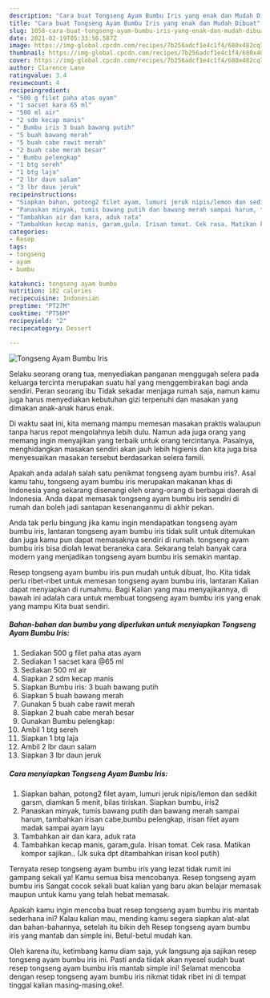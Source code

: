 ```yaml
---
description: "Cara buat Tongseng Ayam Bumbu Iris yang enak dan Mudah Dibuat"
title: "Cara buat Tongseng Ayam Bumbu Iris yang enak dan Mudah Dibuat"
slug: 1058-cara-buat-tongseng-ayam-bumbu-iris-yang-enak-dan-mudah-dibuat
date: 2021-02-19T05:33:56.587Z
image: https://img-global.cpcdn.com/recipes/7b256adcf1e4c1f4/680x482cq70/tongseng-ayam-bumbu-iris-foto-resep-utama.jpg
thumbnail: https://img-global.cpcdn.com/recipes/7b256adcf1e4c1f4/680x482cq70/tongseng-ayam-bumbu-iris-foto-resep-utama.jpg
cover: https://img-global.cpcdn.com/recipes/7b256adcf1e4c1f4/680x482cq70/tongseng-ayam-bumbu-iris-foto-resep-utama.jpg
author: Clarence Lane
ratingvalue: 3.4
reviewcount: 4
recipeingredient:
- "500 g filet paha atas ayam"
- "1 sacset kara 65 ml"
- "500 ml air"
- "2 sdm kecap manis"
- " Bumbu iris 3 buah bawang putih"
- "5 buah bawang merah"
- "5 buah cabe rawit merah"
- "2 buah cabe merah besar"
- " Bumbu pelengkap"
- "1 btg sereh"
- "1 btg laja"
- "2 lbr daun salam"
- "3 lbr daun jeruk"
recipeinstructions:
- "Siapkan bahan, potong2 filet ayam, lumuri jeruk nipis/lemon dan sedikit garsm, diamkan 5 menit, bilas tiriskan. Siapkan bumbu, iris2"
- "Panaskan minyak, tumis bawang putih dan bawang merah sampai harum, tambahkan irisan cabe,bumbu pelengkap, irisan filet ayam madak sampai ayam layu"
- "Tambahkan air dan kara, aduk rata"
- "Tambahkan kecap manis, garam,gula. Irisan tomat. Cek rasa. Matikan kompor sajikan.. (Jk suka dpt ditambahkan irisan kool putih)"
categories:
- Resep
tags:
- tongseng
- ayam
- bumbu

katakunci: tongseng ayam bumbu 
nutrition: 182 calories
recipecuisine: Indonesian
preptime: "PT27M"
cooktime: "PT56M"
recipeyield: "2"
recipecategory: Dessert

---
```



![Tongseng Ayam Bumbu Iris](https://img-global.cpcdn.com/recipes/7b256adcf1e4c1f4/680x482cq70/tongseng-ayam-bumbu-iris-foto-resep-utama.jpg)

Selaku seorang orang tua, menyediakan panganan menggugah selera pada keluarga tercinta merupakan suatu hal yang menggembirakan bagi anda sendiri. Peran seorang ibu Tidak sekadar menjaga rumah saja, namun kamu juga harus menyediakan kebutuhan gizi terpenuhi dan masakan yang dimakan anak-anak harus enak.

Di waktu  saat ini, kita memang mampu memesan masakan praktis walaupun tanpa harus repot mengolahnya lebih dulu. Namun ada juga orang yang memang ingin menyajikan yang terbaik untuk orang tercintanya. Pasalnya, menghidangkan masakan sendiri akan jauh lebih higienis dan kita juga bisa menyesuaikan masakan tersebut berdasarkan selera famili. 



Apakah anda adalah salah satu penikmat tongseng ayam bumbu iris?. Asal kamu tahu, tongseng ayam bumbu iris merupakan makanan khas di Indonesia yang sekarang disenangi oleh orang-orang di berbagai daerah di Indonesia. Anda dapat memasak tongseng ayam bumbu iris sendiri di rumah dan boleh jadi santapan kesenanganmu di akhir pekan.

Anda tak perlu bingung jika kamu ingin mendapatkan tongseng ayam bumbu iris, lantaran tongseng ayam bumbu iris tidak sulit untuk ditemukan dan juga kamu pun dapat memasaknya sendiri di rumah. tongseng ayam bumbu iris bisa diolah lewat beraneka cara. Sekarang telah banyak cara modern yang menjadikan tongseng ayam bumbu iris semakin mantap.

Resep tongseng ayam bumbu iris pun mudah untuk dibuat, lho. Kita tidak perlu ribet-ribet untuk memesan tongseng ayam bumbu iris, lantaran Kalian dapat menyiapkan di rumahmu. Bagi Kalian yang mau menyajikannya, di bawah ini adalah cara untuk membuat tongseng ayam bumbu iris yang enak yang mampu Kita buat sendiri.

<!--inarticleads1-->

##### Bahan-bahan dan bumbu yang diperlukan untuk menyiapkan Tongseng Ayam Bumbu Iris:

1. Sediakan 500 g filet paha atas ayam
1. Sediakan 1 sacset kara @65 ml
1. Sediakan 500 ml air
1. Siapkan 2 sdm kecap manis
1. Siapkan  Bumbu iris: 3 buah bawang putih
1. Siapkan 5 buah bawang merah
1. Gunakan 5 buah cabe rawit merah
1. Siapkan 2 buah cabe merah besar
1. Gunakan  Bumbu pelengkap:
1. Ambil 1 btg sereh
1. Siapkan 1 btg laja
1. Ambil 2 lbr daun salam
1. Siapkan 3 lbr daun jeruk




<!--inarticleads2-->

##### Cara menyiapkan Tongseng Ayam Bumbu Iris:

1. Siapkan bahan, potong2 filet ayam, lumuri jeruk nipis/lemon dan sedikit garsm, diamkan 5 menit, bilas tiriskan. Siapkan bumbu, iris2
1. Panaskan minyak, tumis bawang putih dan bawang merah sampai harum, tambahkan irisan cabe,bumbu pelengkap, irisan filet ayam madak sampai ayam layu
1. Tambahkan air dan kara, aduk rata
1. Tambahkan kecap manis, garam,gula. Irisan tomat. Cek rasa. Matikan kompor sajikan.. (Jk suka dpt ditambahkan irisan kool putih)




Ternyata resep tongseng ayam bumbu iris yang lezat tidak rumit ini gampang sekali ya! Kamu semua bisa mencobanya. Resep tongseng ayam bumbu iris Sangat cocok sekali buat kalian yang baru akan belajar memasak maupun untuk kamu yang telah hebat memasak.

Apakah kamu ingin mencoba buat resep tongseng ayam bumbu iris mantab sederhana ini? Kalau kalian mau, mending kamu segera siapkan alat-alat dan bahan-bahannya, setelah itu bikin deh Resep tongseng ayam bumbu iris yang mantab dan simple ini. Betul-betul mudah kan. 

Oleh karena itu, ketimbang kamu diam saja, yuk langsung aja sajikan resep tongseng ayam bumbu iris ini. Pasti anda tiidak akan nyesel sudah buat resep tongseng ayam bumbu iris mantab simple ini! Selamat mencoba dengan resep tongseng ayam bumbu iris nikmat tidak ribet ini di tempat tinggal kalian masing-masing,oke!.

